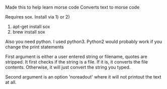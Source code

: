Made this to help learn morse code
Converts text to morse code

Requires sox. Install via 1) or 2)
1) apt-get install sox
2) brew install sox

Also you need python. I used python3.
Python2 would probably work if you change the print statements

First argument is either a user entered string or filename, quotes are stripped.
It first checks if the string is a file.
If it is, it converts the file contents. Otherwise, it will just convert the string you typed.

Second argument is an option 'noreadout' where it will not printout the text at all.
